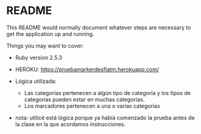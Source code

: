 # README

This README would normally document whatever steps are necessary to get the
application up and running.

Things you may want to cover:

* Ruby version 2.5.3

* HEROKU: https://pruebamarkerdesflatm.herokuapp.com/

* Lógica utilizada:
    * Las categorias pertenecen a algún tipo de categoría y los tipos de categorias pueden estar en muchas categorías.
    * Los marcadores pertenecen a una o varias categorias


* nota: utilicé está lógica porque ya había comenzado la prueba antes de la clase en la que acordamos instrucciones. 
